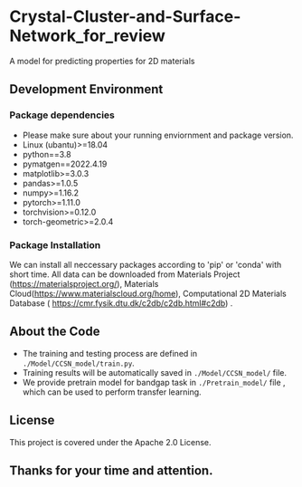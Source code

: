 # Crystal-Cluster-and-Surface-Network_for_review
A model for predicting properties for 2D materials


## Development Environment
### Package dependencies

- Please make sure about your running enviornment and package version.
- Linux (ubantu)>=18.04
- python==3.8
- pymatgen==2022.4.19
- matplotlib>=3.0.3
- pandas>=1.0.5
- numpy>=1.16.2
- pytorch>=1.11.0
- torchvision>=0.12.0
- torch-geometric>=2.0.4


### Package Installation
We can install all neccessary packages according to 'pip' or 'conda' with short time. 
All data can be downloaded from Materials Project (https://materialsproject.org/),  Materials Cloud(https://www.materialscloud.org/home), Computational 2D Materials Database ( https://cmr.fysik.dtu.dk/c2db/c2db.html#c2db) . 


## About the Code
- The training and testing process are defined in ` ./Model/CCSN_model/train.py`.
- Training results will be automatically saved in `./Model/CCSN_model/` file.
- We provide pretrain model for bandgap task in `./Pretrain_model/` file , which can be used to perform transfer learning.


## License
This project is covered under the Apache 2.0 License.

## Thanks for your time and attention.

